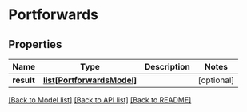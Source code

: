 # Portforwards

## Properties
Name | Type | Description | Notes
------------ | ------------- | ------------- | -------------
**result** | [**list[PortforwardsModel]**](PortforwardsModel.md) |  | [optional] 

[[Back to Model list]](../README.md#documentation-for-models) [[Back to API list]](../README.md#documentation-for-api-endpoints) [[Back to README]](../README.md)


